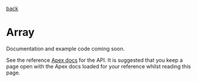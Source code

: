 [back](../../README.md)
# Array
Documentation and example code coming soon.

See the reference [Apex docs](../../docs/array/SfApexDocs/arrayv1.html) for the API. It is suggested that you keep a page open
with the Apex docs loaded for your reference whilst reading this page.
